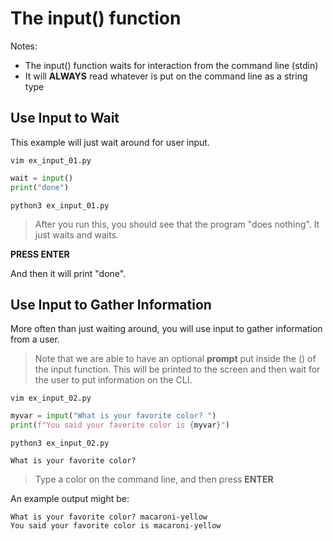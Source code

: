# The input() function

Notes:
- The input() function waits for interaction from the command line (stdin)
- It will **ALWAYS** read whatever is put on the command line as a string type

## Use Input to Wait

This example will just wait around for user input.

`vim ex_input_01.py`

```python
wait = input()
print("done")
```

`python3 ex_input_01.py`

> After you run this, you should see that the program "does nothing". It just waits and waits.

**PRESS ENTER**

And then it will print "done".

## Use Input to Gather Information

More often than just waiting around, you will use input to gather information from a user.

> Note that we are able to have an optional **prompt** put inside the () of the input function. This will be printed to the screen and then wait for the user to put information on the CLI.
 
`vim ex_input_02.py`

```python
myvar = input("What is your favorite color? ")
print(f"You said your favorite color is {myvar}")
```

`python3 ex_input_02.py`

```
What is your favorite color? 
```

> Type a color on the command line, and then press **ENTER**

An example output might be:

```
What is your favorite color? macaroni-yellow
You said your favorite color is macaroni-yellow
```

